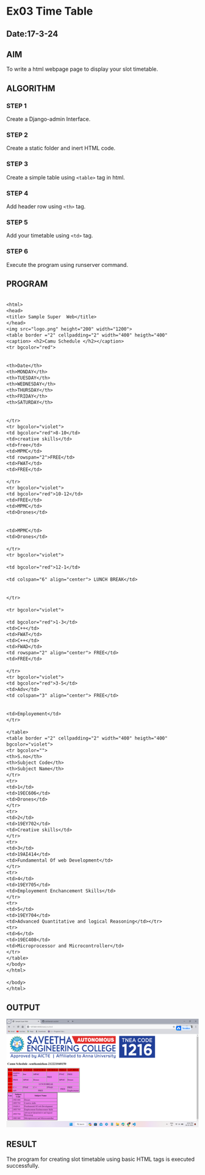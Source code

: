 # Ex03 Time Table
## Date:17-3-24

## AIM
To write a html webpage page to display your slot timetable.

## ALGORITHM
### STEP 1
Create a Django-admin Interface.

### STEP 2
Create a static folder and inert HTML code.

### STEP 3
Create a simple table using ```<table>``` tag in html.

### STEP 4
Add header row using ```<th>``` tag.

### STEP 5
Add your timetable using ```<td>``` tag.

### STEP 6
Execute the program using runserver command.

## PROGRAM
```

<html>
<head>
<title> Sample Super  Web</title>
</head>
<img src="logo.png" height="200" width="1200">
<table border ="2" cellpadding="2" width="400" heigth="400"
<caption> <h2>Camu Schedule </h2></caption>
<tr bgcolor="red">


<th>Date</th>
<th>MONDAY</th>
<th>TUESDAY</th>
<th>WEDNESDAY</th>
<th>THURSDAY</th>
<th>FRIDAY</th>
<th>SATURDAY</th>


</tr>
<tr bgcolor="violet">
<td bgcolor="red">8-10</td>
<td>creative skills</td>
<td>free</td>
<td>MPMC</td>
<td rowspan="2">FREE</td>
<td>FWAT</td>
<td>FREE</td>

</tr>
<tr bgcolor="violet">
<td bgcolor="red">10-12</td>
<td>FREE</td>
<td>MPMC</td>
<td>Drones</td>


<td>MPMC</td>
<td>Drones</td>

</tr>
<tr bgcolor="violet">

<td bgcolor="red">12-1</td>

<td colspan="6" align="center"> LUNCH BREAK</td>


</tr>

<tr bgcolor="violet">

<td bgcolor="red">1-3</td>
<td>C++</td>
<td>FWAT</td>
<td>C++</td>
<td>FWAD</td>
<td rowspan="2" align="center"> FREE</td>
<td>FREE</td>

</tr>
<tr bgcolor="violet">
<td bgcolor="red">3-5</td>
<td>Adv</td>
<td colspan="3" align="center"> FREE</td>


<td>Employement</td>
</tr>

</table>
<table border ="2" cellpadding="2" width="400" heigth="400" bgcolor="violet">
<tr bgcolor="">
<th>S.no</th>
<th>Subject Code</th>
<th>Subject Name</th>
</tr>
<tr>
<td>1</td>
<td>19EC606</td>
<td>Drones</td>
</tr>
<tr>
<td>2</td>
<td>19EY702</td>
<td>Creative skills</td>
</tr>
<tr>
<td>3</td>
<td>19AI414</td>
<td>Fundamental Of web Development</td>
</tr>
<tr>
<td>4</td>
<td>19EY705</td>
<td>Employement Enchancement Skills</td>
</tr>
<tr>
<td>5</td>
<td>19EY704</td>
<td>Advanced Quantitative and logical Reasoning</td></tr>
<tr>
<td>6</td>
<td>19EC408</td>
<td>Microprocessor and Microcontroller</td>
</tr>
</table>
</body>
</html>

</body>
</html>
```

## OUTPUT
![alt text](<Screenshot 2024-03-18 224209.png>)

## RESULT
The program for creating slot timetable using basic HTML tags is executed successfully.

